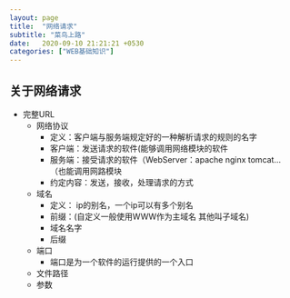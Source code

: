 ```yaml
---
layout: page
title:  "网络请求"
subtitle: "菜鸟上路"
date:   2020-09-10 21:21:21 +0530
categories: ["WEB基础知识"]
---
```


## 关于网络请求

- 完整URL
    - 网络协议
        - 定义：客户端与服务端规定好的一种解析请求的规则的名字
        - 客户端：发送请求的软件(能够调用网络模块的软件
        - 服务端：接受请求的软件（WebServer：apache nginx tomcat... （也能调用网路模块
        - 约定内容：发送，接收，处理请求的方式
   - 域名
        - 定义： ip的别名，一个ip可以有多个别名
        - 前缀：(自定义一般使用WWW作为主域名 其他叫子域名)
        - 域名名字
        - 后缀
   - 端口
        - 端口是为一个软件的运行提供的一个入口
   - 文件路径
   - 参数
